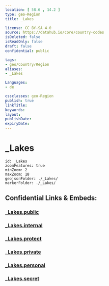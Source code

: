 ```yaml
---
location: [ 58.6 , 14.2 ] 
type: geo-Region
title: _Lakes

license: CC BY-SA 4.0
source: https://datahub.io/core/country-codes
isDeleted: false
isReadOnly: false
draft: false
confidential: public

tags:
- geo/Country/Region
aliases:
- _Lakes

Languages:
- de

cssclasses: geo-Region
publish: true
linkTitle: 
keywords: 
layout: 
publishDate: 
expiryDate: 
---
```


# _Lakes

```leaflet
id: _Lakes
zoomFeatures: true 
minZoom: 2 
maxZoom: 18
geojsonFolder: ./_Lakes/
markerFolder: ./_Lakes/
```


## Confidential Links & Embeds: 

### [_Lakes.public](/_public/\Earth\Continent\Europe\Europe~North\Sweden\Provinces~Sweden\Västra_Götaland_Lakes.public.md) 

### [_Lakes.internal](/_internal/\Earth\Continent\Europe\Europe~North\Sweden\Provinces~Sweden\Västra_Götaland_Lakes.internal.md) 

### [_Lakes.protect](/_protect/\Earth\Continent\Europe\Europe~North\Sweden\Provinces~Sweden\Västra_Götaland_Lakes.protect.md) 

### [_Lakes.private](/_private/\Earth\Continent\Europe\Europe~North\Sweden\Provinces~Sweden\Västra_Götaland_Lakes.private.md) 

### [_Lakes.personal](/_personal/\Earth\Continent\Europe\Europe~North\Sweden\Provinces~Sweden\Västra_Götaland_Lakes.personal.md) 

### [_Lakes.secret](/_secret/\Earth\Continent\Europe\Europe~North\Sweden\Provinces~Sweden\Västra_Götaland_Lakes.secret.md)

